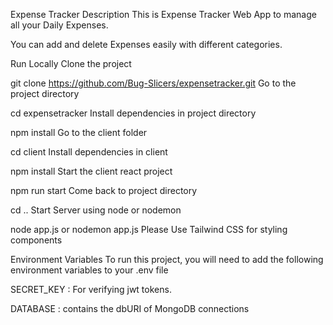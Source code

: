 Expense Tracker
Description
This is Expense Tracker Web App to manage all your Daily Expenses.

You can add and delete Expenses easily with different categories.

Run Locally
Clone the project

  git clone https://github.com/Bug-Slicers/expensetracker.git
Go to the project directory

  cd expensetracker
Install dependencies in project directory

  npm install
Go to the client folder

  cd client
Install dependencies in client

  npm install
Start the client react project

  npm run start
Come back to project directory

  cd ..
Start Server using node or nodemon

  node app.js 
  or nodemon app.js
Please Use Tailwind CSS for styling components

Environment Variables
To run this project, you will need to add the following environment variables to your .env file

SECRET_KEY : For verifying jwt tokens.

DATABASE : contains the dbURI of MongoDB connections
